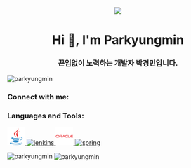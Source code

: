 <div align="center">
<img src="https://capsule-render.vercel.app/api?type=wave&color=auto&height=300&section=header&text=KyungMin%20GitHub&fontSize=90" />
</div>

<h1 align="center">Hi 👋, I'm Parkyungmin</h1>
<h3 align="center">끈임없이 노력하는 개발자 박경민입니다.</h3>

<p align="left"> <img src="https://komarev.com/ghpvc/?username=parkyungmin&label=Profile%20views&color=0e75b6&style=flat" alt="parkyungmin" /> </p>

<h3 align="left">Connect with me:</h3>
<p align="left">
</p>

<h3 align="left">Languages and Tools:</h3>
<p align="left"> <a href="https://www.java.com" target="_blank" rel="noreferrer"> <img src="https://raw.githubusercontent.com/devicons/devicon/master/icons/java/java-original.svg" alt="java" width="40" height="40"/> </a> <a href="https://www.jenkins.io" target="_blank" rel="noreferrer"> <img src="https://www.vectorlogo.zone/logos/jenkins/jenkins-icon.svg" alt="jenkins" width="40" height="40"/> </a> <a href="https://www.oracle.com/" target="_blank" rel="noreferrer"> <img src="https://raw.githubusercontent.com/devicons/devicon/master/icons/oracle/oracle-original.svg" alt="oracle" width="40" height="40"/> </a> <a href="https://spring.io/" target="_blank" rel="noreferrer"> <img src="https://www.vectorlogo.zone/logos/springio/springio-icon.svg" alt="spring" width="40" height="40"/> </a> </p>

<p><img align="left" src="https://github-readme-stats.vercel.app/api/top-langs?username=parkyungmin&show_icons=true&locale=en&layout=compact" alt="parkyungmin" /></p>

<p>&nbsp;<img align="center" src="https://github-readme-stats.vercel.app/api?username=parkyungmin&show_icons=true&locale=en" alt="parkyungmin" /></p>

